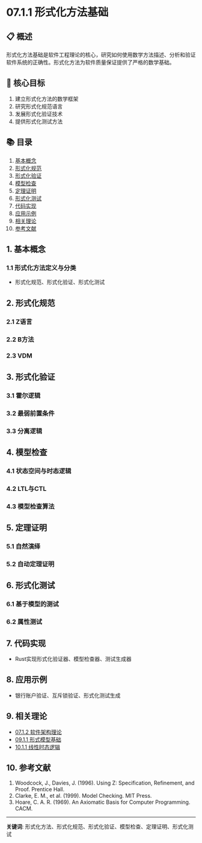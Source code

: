 # 07.1.1 形式化方法基础

## 📋 概述
形式化方法基础是软件工程理论的核心，研究如何使用数学方法描述、分析和验证软件系统的正确性。形式化方法为软件质量保证提供了严格的数学基础。

## 🎯 核心目标
1. 建立形式化方法的数学框架
2. 研究形式化规范语言
3. 发展形式化验证技术
4. 提供形式化测试方法

## 📚 目录
1. [基本概念](#1-基本概念)
2. [形式化规范](#2-形式化规范)
3. [形式化验证](#3-形式化验证)
4. [模型检查](#4-模型检查)
5. [定理证明](#5-定理证明)
6. [形式化测试](#6-形式化测试)
7. [代码实现](#7-代码实现)
8. [应用示例](#8-应用示例)
9. [相关理论](#9-相关理论)
10. [参考文献](#10-参考文献)

## 1. 基本概念
### 1.1 形式化方法定义与分类
- 形式化规范、形式化验证、形式化测试

## 2. 形式化规范
### 2.1 Z语言
### 2.2 B方法
### 2.3 VDM

## 3. 形式化验证
### 3.1 霍尔逻辑
### 3.2 最弱前置条件
### 3.3 分离逻辑

## 4. 模型检查
### 4.1 状态空间与时态逻辑
### 4.2 LTL与CTL
### 4.3 模型检查算法

## 5. 定理证明
### 5.1 自然演绎
### 5.2 自动定理证明

## 6. 形式化测试
### 6.1 基于模型的测试
### 6.2 属性测试

## 7. 代码实现
- Rust实现形式化验证器、模型检查器、测试生成器

## 8. 应用示例
- 银行账户验证、互斥锁验证、形式化测试生成

## 9. 相关理论
- [07.1.2 软件架构理论](07.1.2_软件架构理论.md)
- [09.1.1 形式模型基础](../09_Formal_Model_Theory/09.1.1_形式模型基础.md)
- [10.1.1 线性时态逻辑](../10_Temporal_Logic_Theory/10.1.1_线性时态逻辑.md)

## 10. 参考文献
1. Woodcock, J., Davies, J. (1996). Using Z: Specification, Refinement, and Proof. Prentice Hall.
2. Clarke, E. M., et al. (1999). Model Checking. MIT Press.
3. Hoare, C. A. R. (1969). An Axiomatic Basis for Computer Programming. CACM.

---
**关键词**: 形式化方法、形式化规范、形式化验证、模型检查、定理证明、形式化测试 